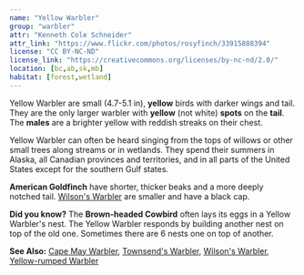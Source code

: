 ```yaml
---
name: "Yellow Warbler"
group: "warbler"
attr: "Kenneth Cole Schneider"
attr_link: "https://www.flickr.com/photos/rosyfinch/33915888394"
license: "CC BY-NC-ND"
license_link: "https://creativecommons.org/licenses/by-nc-nd/2.0/"
location: [bc,ab,sk,mb]
habitat: [forest,wetland]
---
```

Yellow Warbler are small (4.7-5.1 in), **yellow** birds with darker wings and tail. They are the only larger warbler with **yellow** (not white) **spots** on the **tail**. The **males** are a brighter yellow with reddish streaks on their chest.

Yellow Warbler can often be heard singing from the tops of willows or other small trees along streams or in wetlands. They spend their summers in Alaska, all Canadian provinces and territories, and in all parts of the United States except for the southern Gulf states.

**American Goldfinch** have shorter, thicker beaks and a more deeply notched tail. [Wilson's Warbler](/birds/wilswarb) are smaller and have a black cap.

**Did you know?** The **Brown-headed Cowbird** often lays its eggs in a Yellow Warbler's nest. The Yellow Warbler responds by building another nest on top of the old one. Sometimes there are 6 nests one on top of another.

<!-- generated, do not edit -->
**See Also:**
[Cape May Warbler](/birds/capewarb),
[Townsend's Warbler](/birds/townwarb),
[Wilson's Warbler](/birds/wilswarb),
[Yellow-rumped Warbler](/birds/yellrump)
